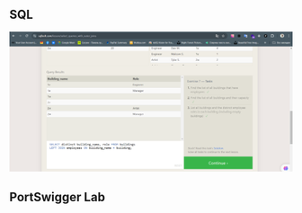 ## SQL

<img src="./sql.png" alt="">

## PortSwigger Lab

<img src="./1" alt="">
<img src="./2" alt="">
<img src="./3" alt="">
<img src="./4" alt="">
<img src="./5" alt="">
<img src="./6" alt="">
<img src="./7" alt="">
<img src="./8" alt="">
<img src="./9" alt="">
<img src="./10" alt="">
<img src="./11" alt="">
<img src="./12" alt="">
<img src="./13" alt="">
<img src="./14" alt="">